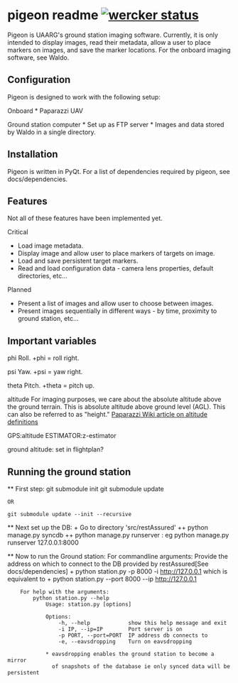pigeon readme  [![wercker status](https://app.wercker.com/status/828795e523fe5e7abeeb16a3e8c4ac9c/m "wercker status")](https://app.wercker.com/project/bykey/828795e523fe5e7abeeb16a3e8c4ac9c) 
=============
Pigeon is UAARG's ground station imaging software.
Currently, it is only intended to display images, read their metadata, allow a user to place markers on images, and save the marker locations.
For the onboard imaging software, see Waldo.

Configuration
-------------
Pigeon is designed to work with the following setup:

Onboard
	* Paparazzi UAV
	
Ground station computer
	* Set up as FTP server
	* Images and data stored by Waldo in a single directory. 

Installation
------------
Pigeon is written in PyQt.
For a list of dependencies required by pigeon, see docs/dependencies.

Features
--------
Not all of these features have been implemented yet.

Critical
* Load image metadata.
* Display image and allow user to place markers of targets on image.
* Load and save persistent target markers.
* Read and load configuration data - camera lens properties, default directories, etc...

Planned
* Present a list of images and allow user to choose between images.
* Present images sequentially in different ways - by time, proximity to ground station, etc...


Important variables
-------------------
phi
Roll. +phi = roll right.

psi
Yaw. +psi = yaw right.

theta
Pitch. +theta = pitch up.

altitude
For imaging purposes, we care about the absolute altitude above the ground terrain.
This is absolute altitude above ground level (AGL). This can also be referred to as "height."
[Paparazzi Wiki article on altitude definitions](http://wiki.paparazziuav.org/wiki/Demystified/Altitude_and_Height)

GPS:altitude
ESTIMATOR:z-estimator

ground altitude: set in flightplan?

Running the ground station
--------------------------
** First step:
    git submodule init
    git submodule update

    OR

    git submodule update --init --recursive

** Next set up the DB:
    + Go to directory 'src/restAssured'
        ++ python manage.py syncdb
        ++ python manage.py runserver <ip>:<port>
            eg python manage.py runserver 127.0.0.1:8000

** Now to run the Ground station:
    For commandline arguments:
        Provide the address on which to connect to the DB provided by restAssured[See docs/dependencies]
          + python station.py -p 8000 -i http://127.0.0.1
            which is equivalent to 
          + python station.py --port 8000 --ip http://127.0.0.1

        For help with the arguments:
            python station.py --help
                Usage: station.py [options]

                Options:
                    -h, --help            show this help message and exit
                    -i IP, --ip=IP        Port server is on
                    -p PORT, --port=PORT  IP address db connects to
                    -e, --eavsdropping    Turn on eavsdropping 

                * eavsdropping enables the ground station to become a mirror
                  of snapshots of the database ie only synced data will be persistent
